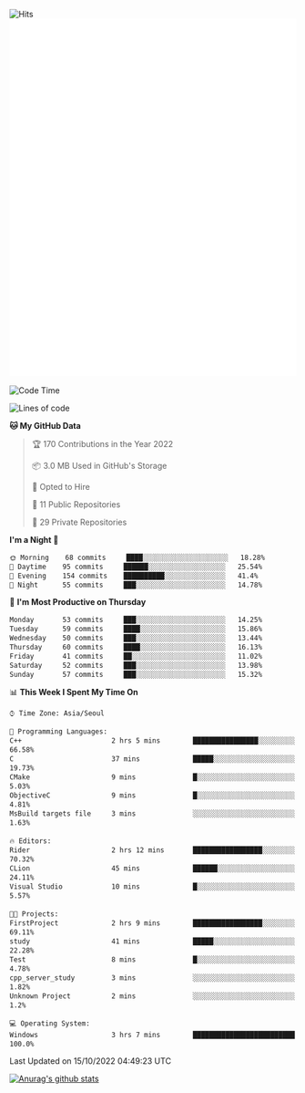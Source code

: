 ![Hits](https://hits.seeyoufarm.com/api/count/incr/badge.svg?url=https%3A%2F%2Fgithub.com%2Fkokose1234&count_bg=%2379C83D&title_bg=%23555555&icon=apple.svg&icon_color=%23E7E7E7&title=hits&edge_flat=false)
<br/>
![Metrics](https://github.com/kokose1234/kokose1234/blob/main/github-metrics.svg)

<!--START_SECTION:waka-->
![Code Time](http://img.shields.io/badge/Code%20Time-700%20hrs%209%20mins-blue)

![Lines of code](https://img.shields.io/badge/From%20Hello%20World%20I%27ve%20Written-901%20Thousand%20lines%20of%20code-blue)

**🐱 My GitHub Data** 

> 🏆 170 Contributions in the Year 2022
 > 
> 📦 3.0 MB Used in GitHub's Storage 
 > 
> 💼 Opted to Hire
 > 
> 📜 11 Public Repositories 
 > 
> 🔑 29 Private Repositories  
 > 
**I'm a Night 🦉** 

```text
🌞 Morning    68 commits     ████░░░░░░░░░░░░░░░░░░░░░   18.28% 
🌆 Daytime    95 commits     ██████░░░░░░░░░░░░░░░░░░░   25.54% 
🌃 Evening    154 commits    ██████████░░░░░░░░░░░░░░░   41.4% 
🌙 Night      55 commits     ███░░░░░░░░░░░░░░░░░░░░░░   14.78%

```
📅 **I'm Most Productive on Thursday** 

```text
Monday       53 commits     ███░░░░░░░░░░░░░░░░░░░░░░   14.25% 
Tuesday      59 commits     ████░░░░░░░░░░░░░░░░░░░░░   15.86% 
Wednesday    50 commits     ███░░░░░░░░░░░░░░░░░░░░░░   13.44% 
Thursday     60 commits     ████░░░░░░░░░░░░░░░░░░░░░   16.13% 
Friday       41 commits     ██░░░░░░░░░░░░░░░░░░░░░░░   11.02% 
Saturday     52 commits     ███░░░░░░░░░░░░░░░░░░░░░░   13.98% 
Sunday       57 commits     ███░░░░░░░░░░░░░░░░░░░░░░   15.32%

```


📊 **This Week I Spent My Time On** 

```text
⌚︎ Time Zone: Asia/Seoul

💬 Programming Languages: 
C++                      2 hrs 5 mins        ████████████████░░░░░░░░░   66.58% 
C                        37 mins             █████░░░░░░░░░░░░░░░░░░░░   19.73% 
CMake                    9 mins              █░░░░░░░░░░░░░░░░░░░░░░░░   5.03% 
ObjectiveC               9 mins              █░░░░░░░░░░░░░░░░░░░░░░░░   4.81% 
MsBuild targets file     3 mins              ░░░░░░░░░░░░░░░░░░░░░░░░░   1.63%

🔥 Editors: 
Rider                    2 hrs 12 mins       █████████████████░░░░░░░░   70.32% 
CLion                    45 mins             ██████░░░░░░░░░░░░░░░░░░░   24.11% 
Visual Studio            10 mins             █░░░░░░░░░░░░░░░░░░░░░░░░   5.57%

🐱‍💻 Projects: 
FirstProject             2 hrs 9 mins        █████████████████░░░░░░░░   69.11% 
study                    41 mins             █████░░░░░░░░░░░░░░░░░░░░   22.28% 
Test                     8 mins              █░░░░░░░░░░░░░░░░░░░░░░░░   4.78% 
cpp_server_study         3 mins              ░░░░░░░░░░░░░░░░░░░░░░░░░   1.82% 
Unknown Project          2 mins              ░░░░░░░░░░░░░░░░░░░░░░░░░   1.2%

💻 Operating System: 
Windows                  3 hrs 7 mins        █████████████████████████   100.0%

```


 Last Updated on 15/10/2022 04:49:23 UTC
<!--END_SECTION:waka-->

[![Anurag's github stats](https://github-readme-stats.vercel.app/api?username=kokose1234&theme=dracula)](https://github.com/anuraghazra/github-readme-stats)



	
